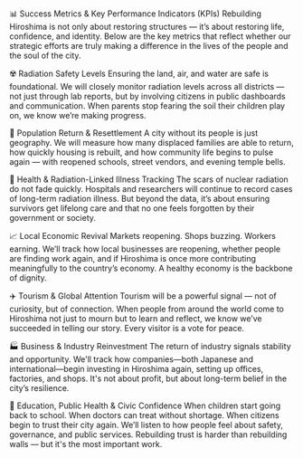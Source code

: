 📊 Success Metrics & Key Performance Indicators (KPIs)
Rebuilding Hiroshima is not only about restoring structures — it’s about restoring life, confidence, and identity. Below are the key metrics that reflect whether our strategic efforts are truly making a difference in the lives of the people and the soul of the city.

☢️ Radiation Safety Levels
Ensuring the land, air, and water are safe is foundational.
We will closely monitor radiation levels across all districts — not just through lab reports, but by involving citizens in public dashboards and communication. When parents stop fearing the soil their children play on, we know we’re making progress.

👥 Population Return & Resettlement
A city without its people is just geography.
We will measure how many displaced families are able to return, how quickly housing is rebuilt, and how community life begins to pulse again — with reopened schools, street vendors, and evening temple bells.

🏥 Health & Radiation-Linked Illness Tracking
The scars of nuclear radiation do not fade quickly.
Hospitals and researchers will continue to record cases of long-term radiation illness. But beyond the data, it’s about ensuring survivors get lifelong care and that no one feels forgotten by their government or society.

📈 Local Economic Revival
Markets reopening. Shops buzzing. Workers earning.
We’ll track how local businesses are reopening, whether people are finding work again, and if Hiroshima is once more contributing meaningfully to the country’s economy. A healthy economy is the backbone of dignity.

✈️ Tourism & Global Attention
Tourism will be a powerful signal — not of curiosity, but of connection.
When people from around the world come to Hiroshima not just to mourn but to learn and reflect, we know we’ve succeeded in telling our story. Every visitor is a vote for peace.

🏭 Business & Industry Reinvestment
The return of industry signals stability and opportunity.
We'll track how companies—both Japanese and international—begin investing in Hiroshima again, setting up offices, factories, and shops. It's not about profit, but about long-term belief in the city’s resilience.

🧠 Education, Public Health & Civic Confidence
When children start going back to school. When doctors can treat without shortage. When citizens begin to trust their city again.
We’ll listen to how people feel about safety, governance, and public services. Rebuilding trust is harder than rebuilding walls — but it's the most important work.


